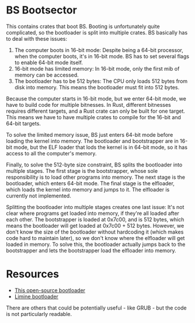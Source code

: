 # BS Bootsector

This contains crates that boot BS. Booting is unfortunately quite complicated, so the bootloader is split into multiple crates. BS basically has to deal with these issues:

1. The computer boots in 16-bit mode: Despite being a 64-bit processor, when the computer boots, it's in 16-bit mode. BS has to set several flags to enable 64-bit mode itself.
2. 16-bit mode has limited memory: In 16-bit mode, only the first mib of memory can be accessed.
3. The bootloader has to be 512 bytes: The CPU only loads 512 bytes from disk into memory. This means the bootloader must fit into 512 bytes.

Because the computer starts in 16-bit mode, but we enter 64-bit mode, we have to build code for multiple bitnesses. In Rust, different bitnesses requires different targets, and a Rust crate can only be built for one target. This means we have to have multiple crates to compile for the 16-bit and 64-bit targets.

To solve the limited memory issue, BS just enters 64-bit mode before loading the kernel into memory. The bootloader and bootstrapper are in 16-bit mode, but the ELF loader that lods the kernel is in 64-bit mode, so it has access to all the computer's memory.

Finally, to solve the 512-byte size constraint, BS splits the bootloader into multiple stages. The first stage is the bootstrapper, whose sole responsibility is to load other programs into memory. The next stage is the bootloader, which enters 64-bit mode. The final stage is the elfloader, which loads the kernel into memory and jumps to it. The elfloader is currently not implemented.

Splitting the bootloader into multiple stages creates one last issue: It's not clear where programs get loaded into memory, if they're all loaded after each other. The bootstrapper is loaded at 0x7c00, and is 512 bytes, which means the bootloader will get loaded at 0x7c00 + 512 bytes. However, we don't know the size of the bootloader without hardcoding it (which makes code hard to maintain later), so we don't know where the elfloader will get loaded in memory. To solve this, the bootloader actually jumps back to the bootstrapper and lets the bootstrapper load the elfloader into memory.

# Resources
- [This open-source bootloader](https://github.com/X-x-X-x-X-x-X-x-X-x-X-x-X-x-X-x-X/bootloader)
- [Limine bootloader](https://github.com/limine-bootloader/limine)

There are others that could be potentially useful - like GRUB - but the code is not particularly readable.
